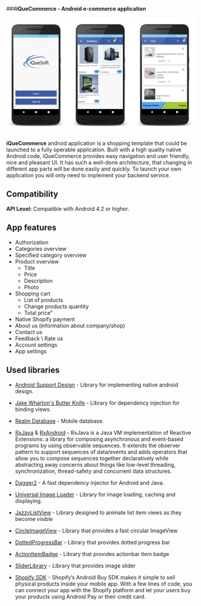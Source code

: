 ###**iQueCommerce - Android e-commerce application**

![iQueCommerce](/iQueCommerce.png)

 **iQueCommerce** android application is a shopping template that could be launched to a fully operable application.
 Built with a high quality native Android code, iQueCommerce provides easy navigation and user friendly, nice and pleasant UI. 
 It has such a well-done architecture, that changing in different app parts will be done easily and quickly. To launch your own 
 application you will only need to implement your backend service.
 
 
 ## Compatibility
 **API Level:** Compatible with Android 4.2 or higher.
 
 
 ## App features
  * Authorization
  * Categories overview
  * Specified category overview
  * Product overview 
      - Title
      - Price
      - Description
      - Photo
  * Shopping cart 
      - List of products
      - Change products quantity
      - Total price"
  * Native Shopify payment
  * About us (information about company/shop)
  * Contact us
  * Feedback \ Rate us
  * Account settings
  * App settings
    
  ## Used libraries   
   * [Android Support Design](https://developer.android.com/topic/libraries/support-library/index.html) - Library for implementing native android design.

   * [Jake Wharton's Butter Knife](http://jakewharton.github.io/butterknife/) - Library for dependency injection for binding views.
   
   * [Realm Database](https://realm.io/) - Mobile database.
 
   * [RxJava](https://github.com/ReactiveX/RxJava) & [RxAndroid](https://github.com/ReactiveX/RxAndroid) - RxJava is a Java VM implementation of Reactive Extensions: a library for composing asynchronous and event-based programs by using observable sequences. It extends the observer pattern to support sequences of data/events and adds operators that allow you to compose sequences together declaratively while abstracting away concerns about things like low-level threading, synchronization, thread-safety and concurrent data structures.
   
   * [Dagger2](https://github.com/google/dagger) - A fast dependency injector for Android and Java.
   
   * [Universal Image Loader](https://github.com/nostra13/Android-Universal-Image-Loader) - Library for image loading, caching and displaying.
   
   * [JazzyListView](https://github.com/twotoasters/JazzyListView) - Library designed to animate list item views as they become visible
         
   * [CircleImageView](https://github.com/hdodenhof/CircleImageView) - Library that provides a fast circular ImageView 
   
   * [DottedProgressBar](https://github.com/igortrncic/dotted-progress-bar) - Library that provides dotted progress bar
   
   * [ActionItemBadge](https://github.com/mikepenz/Android-ActionItemBadge) - Library that provides actionbar item badge
   
   * [SliderLibrary](https://github.com/daimajia/AndroidImageSlider) - Library that provides image slider
   
   * [Shopify SDK](https://help.shopify.com/api/sdks/custom-storefront/mobile-buy-sdk) - Shopify’s Android Buy SDK makes it simple to sell physical products inside your mobile app. With a few lines of code, you can connect your app with the Shopify platform and let your users buy your products using Android Pay or their credit card. 
